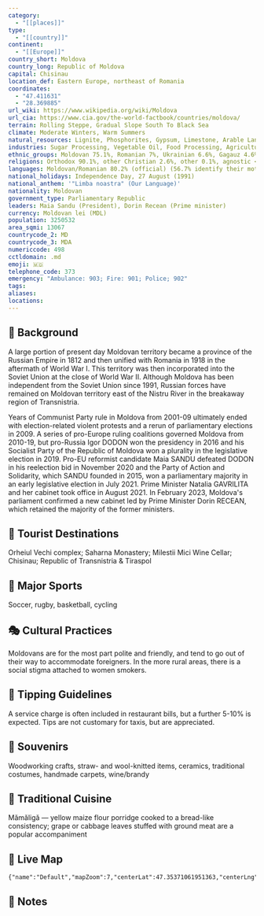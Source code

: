 ```yaml
---
category:
  - "[[places]]"
type:
  - "[[country]]"
continent:
  - "[[Europe]]"
country_short: Moldova
country_long: Republic of Moldova
capital: Chisinau
location_def: Eastern Europe, northeast of Romania
coordinates:
  - "47.411631"
  - "28.369885"
url_wiki: https://www.wikipedia.org/wiki/Moldova
url_cia: https://www.cia.gov/the-world-factbook/countries/moldova/
terrain: Rolling Steppe, Gradual Slope South To Black Sea
climate: Moderate Winters, Warm Summers
natural_resources: Lignite, Phosphorites, Gypsum, Limestone, Arable Land
industries: Sugar Processing, Vegetable Oil, Food Processing, Agricultural Machinery; Foundry Equipment, Refrigerators And Freezers, Washing Machines; Hosiery, Shoes, Textiles
ethnic_groups: Moldovan 75.1%, Romanian 7%, Ukrainian 6.6%, Gagauz 4.6%, Russian 4.1%, Bulgarian 1.9%, other 0.8% (2014 est.)
religions: Orthodox 90.1%, other Christian 2.6%, other 0.1%, agnostic <0.1%, atheist 0.2%, unspecified 6.9% (2014 est.)
languages: Moldovan/Romanian 80.2% (official) (56.7% identify their mother tongue as Moldovan, which is virtually the same as Romanian; 23.5% identify Romanian as their mother tongue), Russian 9.7%, Gagauz 4.2% (a Turkish language), Ukrainian 3.9%, Bulgarian 1.5%, Romani 0.3%, other 0.2% (2014 est.)
national_holidays: Independence Day, 27 August (1991)
national_anthem: '"Limba noastra" (Our Language)'
nationality: Moldovan
government_type: Parliamentary Republic
leaders: Maia Sandu (President), Dorin Recean (Prime minister)
currency: Moldovan lei (MDL)
population: 3250532
area_sqmi: 13067
countrycode_2: MD
countrycode_3: MDA
numericcode: 498
cctldomain: .md
emoji: 🇲🇩
telephone_code: 373
emergency: "Ambulance: 903; Fire: 901; Police; 902"
tags: 
aliases: 
locations:
---
```

## 🌱 Background
A large portion of present day Moldovan territory became a province of the Russian Empire in 1812 and then unified with Romania in 1918 in the aftermath of World War I. This territory was then incorporated into the Soviet Union at the close of World War II. Although Moldova has been independent from the Soviet Union since 1991, Russian forces have remained on Moldovan territory east of the Nistru River in the breakaway region of Transnistria.

Years of Communist Party rule in Moldova from 2001-09 ultimately ended with election-related violent protests and a rerun of parliamentary elections in 2009. A series of pro-Europe ruling coalitions governed Moldova from 2010-19, but pro-Russia Igor DODON won the presidency in 2016 and his Socialist Party of the Republic of Moldova won a plurality in the legislative election in 2019. Pro-EU reformist candidate Maia SANDU defeated DODON in his reelection bid in November 2020 and the Party of Action and Solidarity, which SANDU founded in 2015, won a parliamentary majority in an early legislative election in July 2021. Prime Minister Natalia GAVRILITA and her cabinet took office in August 2021. In February 2023, Moldova's parliament confirmed a new cabinet led by Prime Minister Dorin RECEAN, which retained the majority of the former ministers.

## 📌 Tourist Destinations
Orheiul Vechi complex; Saharna Monastery; Milestii Mici Wine Cellar; Chisinau; Republic of Transnistria & Tiraspol

## 🥇 Major Sports
Soccer, rugby, basketball, cycling

## 🎭 Cultural Practices
Moldovans are for the most part polite and friendly, and tend to go out of their way to accommodate foreigners. In the more rural areas, there is a social stigma attached to women smokers.

## 🫰 Tipping Guidelines
A service charge is often included in restaurant bills, but a further 5-10% is expected. Tips are not customary for taxis, but are appreciated.

## 🎁 Souvenirs
Woodworking crafts, straw- and wool-knitted items, ceramics, traditional costumes, handmade carpets, wine/brandy

## 🍲 Traditional Cuisine
Mămăligă — yellow maize flour porridge cooked to a bread-like consistency; grape or cabbage leaves stuffed with ground meat are a popular accompaniment

## 📡 Live Map
```mapview
{"name":"Default","mapZoom":7,"centerLat":47.35371061951363,"centerLng":28.547988307804765,"query":"","chosenMapSource":0}
```

## 📒 Notes

